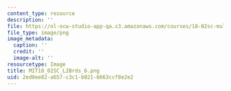 ```yaml
---
content_type: resource
description: ''
file: https://ol-ocw-studio-app-qa.s3.amazonaws.com/courses/18-02sc-multivariable-calculus-fall-2010/2ed0ee82a657c3c1b0216663ccf8e2e2_MIT18_02SC_L2Brds_6.png
file_type: image/png
image_metadata:
  caption: ''
  credit: ''
  image-alt: ''
resourcetype: Image
title: MIT18_02SC_L2Brds_6.png
uid: 2ed0ee82-a657-c3c1-b021-6663ccf8e2e2
---
```

